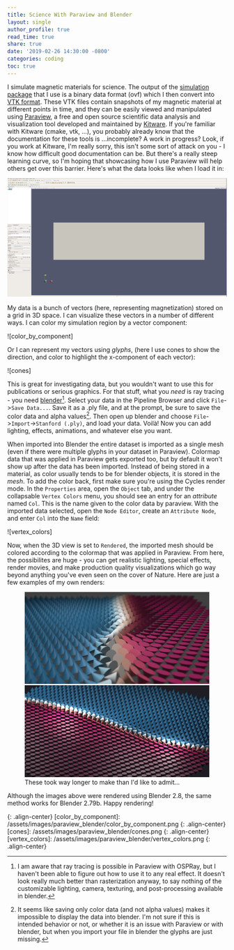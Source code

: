 ```yaml
---
title: Science With Paraview and Blender
layout: single
author_profile: true
read_time: true
share: true
date: '2019-02-26 14:30:00 -0800'
categories: coding
toc: true
---
```


I simulate magnetic materials for science.  The output of the [simulation package][mumax] that I use is a binary data format (ovf) which I then convert into [VTK format][VTK]. These VTK files contain snapshots of my magnetic material at different points in time, and they can be easily viewed and manipulated using [Paraview][paraview], a free and open source scientific data analysis and visualization tool developed and maintained by [Kitware][kitware]. If you're familiar with Kitware (cmake, vtk, ...), you probably already know that the documentation for these tools is ...incomplete? A work in progress? Look, if you work at Kitware, I'm really sorry, this isn't some sort of attack on you - I know how difficult good documentation can be. But there's a really steep learning curve, so I'm hoping that showcasing how I use Paraview will help others get over this barrier. Here's what the data looks like when I load it in:

![data_just_in]

My data is a bunch of vectors (here, representing magnetization) stored on a grid in 3D space. I can visualize these vectors in a number of different ways. I can color my simulation region by a vector component:

![color_by_component]

Or I can represent my vectors using *glyphs*, (here I use cones to show the direction, and color to highlight the x-component of each vector):

![cones]

This is great for investigating data, but you wouldn't want to use this for publications or serious graphics. For that stuff, what you *need* is ray tracing - you need [blender][blender][^1]. Select your data in the Pipeline Browser and click `File`->`Save Data...`. Save it as a .ply file, and at the prompt, be sure to save the color data and alpha values[^2]. Then open up blender and choose `File`->`Import`->`Stanford (.ply)`, and load your data. Voilà! Now you can add lighting, effects, animations, and whatever else you want.

When imported into Blender the entire dataset is imported as a single mesh (even if there were multiple glyphs in your dataset in Paraview). Colormap data that was applied in Paraview gets exported too, but by default it won't show up after the data has been imported. Instead of being stored in a material, as color usually tends to be for blender objects, it is stored in the *mesh*. To add the color back, first make sure you're using the Cycles render mode. In the `Properties` area, open the `Object` tab, and under the collapsable `Vertex Colors` menu, you should see an entry for an *attribute* named `Col`. This is the name given to the color data by paraview. With the imported data selected, open the `Node Editor`, create an `Attribute Node`, and enter `Col` into the `Name` field:

![vertex_colors]

Now, when the 3D view is set to `Rendered`, the imported mesh should be colored according to the colormap that was applied in Paraview. From here, the possibilites are huge - you can get realistic lighting, special effects, render movies, and make production quality visualizations which go way beyond anything you've even seen on the cover of Nature. Here are just a few examples of my own renders:

<figure class="half">
    <a href="/assets/images/paraview_blender/down_the_wall.jpg"><img src="/assets/images/paraview_blender/down_the_wall.jpg"></a>
    <a href="/assets/images/paraview_blender/wall_night.jpg"><img src="/assets/images/paraview_blender/wall_night.jpg"></a>
    <figcaption>These took way longer to make than I'd like to admit...</figcaption>
</figure>

Although the images above were rendered using Blender 2.8, the same method works for Blender 2.79b. Happy rendering!

[^1]: I am aware that ray tracing is possible in Paraview with OSPRay, but I haven't been able to figure out how to use it to any real effect. It doesn't look really much better than rasterization anyway, to say nothing of the customizable lighting, camera, texturing, and post-processing available in blender.

[^2]: It seems like saving only color data (and not alpha values) makes it impossible to display the data into blender. I'm not sure if this is intended behavior or not, or whether it is an issue with Paraview or with blender, but when you import your file in blender the glyphs are just missing.

[mumax]: http://mumax.github.io/
[VTK]: https://vtk.org/
[Kitware]: https://www.kitware.com/
[paraview]: https://www.paraview.org/
[blender]: https://www.blender.org/

[data_just_in]: /assets/images/paraview_blender/data_just_in.png
{: .align-center}
[color_by_component]: /assets/images/paraview_blender/color_by_component.png
{: .align-center}
[cones]: /assets/images/paraview_blender/cones.png
{: .align-center}
[vertex_colors]: /assets/images/paraview_blender/vertex_colors.png
{: .align-center}